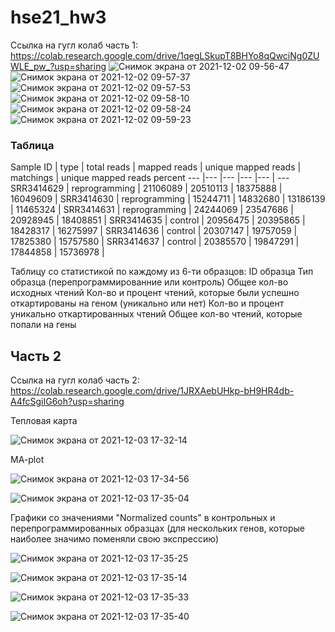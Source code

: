 # hse21_hw3
Ссылка на гугл колаб часть 1: https://colab.research.google.com/drive/1qegLSkupT8BHYo8qQwciNg0ZUWLE_pw_?usp=sharing
![Снимок экрана от 2021-12-02 09-56-47](https://user-images.githubusercontent.com/93282657/144373759-769b62b0-9fc0-405c-aae5-bf14267e0efc.png)
![Снимок экрана от 2021-12-02 09-57-37](https://user-images.githubusercontent.com/93282657/144373794-484e8299-62bc-43c0-9a33-285987df4689.png)
![Снимок экрана от 2021-12-02 09-57-53](https://user-images.githubusercontent.com/93282657/144373804-2cec8cf1-77d7-4c61-95df-f7f8415991b8.png)
![Снимок экрана от 2021-12-02 09-58-10](https://user-images.githubusercontent.com/93282657/144373815-8bd2a1ac-34b6-4035-a1a1-ba1ca5489461.png)
![Снимок экрана от 2021-12-02 09-58-24](https://user-images.githubusercontent.com/93282657/144373823-87c4103b-bad5-497e-b97b-6df60bc026ce.png)
![Снимок экрана от 2021-12-02 09-59-23](https://user-images.githubusercontent.com/93282657/144373830-d4454f3d-51ee-4e4d-b654-d04d0af0d45f.png)

### Таблица
Sample ID | type | total reads | mapped reads | unique mapped reads | matchings | unique mapped reads percent
 --- |--- |--- |--- |--- | ---
SRR3414629 | reprogramming | 21106089 | 20510113 | 18375888 | 16049609 |
SRR3414630 | reprogramming | 15244711 | 14832680 | 13186139 | 11465324 |
SRR3414631 | reprogramming | 24244069 | 23547686 | 20928945 | 18408851 |
SRR3414635 | control | 20956475 | 20395865 | 18428317 | 16275997 |
SRR3414636 | control | 20307147 | 19757059 | 17825380 | 15757580 |
SRR3414637 | control | 20385570 | 19847291 | 17844858 | 15736978 |

Таблицу со статистикой по каждому из 6-ти образцов:
ID образца
Тип образца (перепрограммированние или контроль)
Общее кол-во исходных чтений
Кол-во и процент чтений, которые были успешно откартированы на геном (уникально или нет)
Кол-во и процент уникально откартированных чтений
Общее кол-во чтений, которые попали на гены

## Часть 2

Ссылка на гугл колаб часть 2: https://colab.research.google.com/drive/1JRXAebUHkp-bH9HR4db-A4fcSgiIG6oh?usp=sharing

Тепловая карта

![Снимок экрана от 2021-12-03 17-32-14](https://user-images.githubusercontent.com/93282657/144619871-fcdb722d-5096-4372-99cd-cf168e168f90.png) 

MA-plot

![Снимок экрана от 2021-12-03 17-34-56](https://user-images.githubusercontent.com/93282657/144620288-3ee0a81c-6a06-4d61-8684-fbc54215a5d3.png)

![Снимок экрана от 2021-12-03 17-35-04](https://user-images.githubusercontent.com/93282657/144620300-c6205a10-3919-4e2c-a077-f020100e7c75.png)

Графики со значениями "Normalized counts" в контрольных и перепрограммированных образцах 
(для нескольких генов, которые наиболее значимо поменяли свою экспрессию)


![Снимок экрана от 2021-12-03 17-35-25](https://user-images.githubusercontent.com/93282657/144620317-a53a8452-c3e0-49f6-9ca5-4f6614a98cd5.png) 

![Снимок экрана от 2021-12-03 17-35-14](https://user-images.githubusercontent.com/93282657/144620304-1f23cd2d-9f8c-4691-8d16-facd0258fd05.png)

![Снимок экрана от 2021-12-03 17-35-33](https://user-images.githubusercontent.com/93282657/144620428-75e26bbd-7b43-4c4d-8b38-d2d155ea9f31.png)

![Снимок экрана от 2021-12-03 17-35-40](https://user-images.githubusercontent.com/93282657/144620441-995e4b38-fa12-40fa-951c-fc7c7b1c5565.png)

